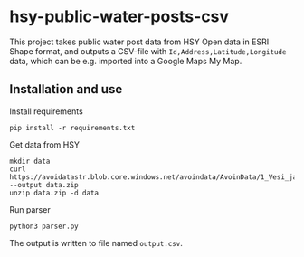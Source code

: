 # hsy-public-water-posts-csv

This project takes public water post data from HSY Open data in ESRI Shape format, and outputs a CSV-file with `Id,Address,Latitude,Longitude` data, which can be e.g. imported into a Google Maps My Map.

## Installation and use

Install requirements

```
pip install -r requirements.txt
```

Get data from HSY
```
mkdir data
curl https://avoidatastr.blob.core.windows.net/avoindata/AvoinData/1_Vesi_ja_viemarit/Vesipostit/Shp/HSY_Vesipostit_shp.zip --output data.zip
unzip data.zip -d data
```

Run parser
```
python3 parser.py
```

The output is written to file named `output.csv`.